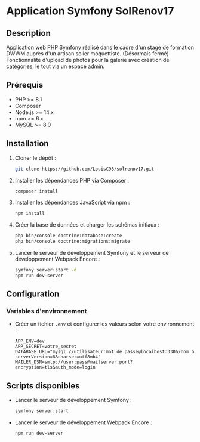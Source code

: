 # Application Symfony SolRenov17

## Description
Application web PHP Symfony réalisé dans le cadre d'un stage de formation DWWM auprès d'un artisan solier moquettiste. (Désormais fermé)
Fonctionnalité d'upload de photos pour la galerie avec création de catégories, le tout via un espace admin.

## Prérequis
- PHP >= 8.1
- Composer
- Node.js >= 14.x
- npm >= 6.x
- MySQL >= 8.0

## Installation
1. Cloner le dépôt :
    ```bash
    git clone https://github.com/LouisC98/solrenov17.git
    ```
2. Installer les dépendances PHP via Composer :
    ```bash
    composer install
    ```
3. Installer les dépendances JavaScript via npm :
    ```bash
    npm install
    ```
4. Créer la base de données et charger les schémas initiaux :
    ```bash
    php bin/console doctrine:database:create
    php bin/console doctrine:migrations:migrate
    ```
5. Lancer le serveur de développement Symfony et le serveur de développement Webpack Encore :
    ```bash
    symfony server:start -d
    npm run dev-server
    ```

## Configuration
### Variables d'environnement
- Créer un fichier `.env` et configurer les valeurs selon votre environnement :
    ```dotenv
    APP_ENV=dev
    APP_SECRET=votre_secret
    DATABASE_URL="mysql://utilisateur:mot_de_passe@localhost:3306/nom_base_de_donnees?serverVersion=8&charset=utf8mb4"
    MAILER_DSN=smtp://user:pass@mailserver:port?encryption=tls&auth_mode=login
    ```

## Scripts disponibles
- Lancer le serveur de développement Symfony :
    ```bash
    symfony server:start
    ```
- Lancer le serveur de développement Webpack Encore :
    ```bash
    npm run dev-server
    ```
